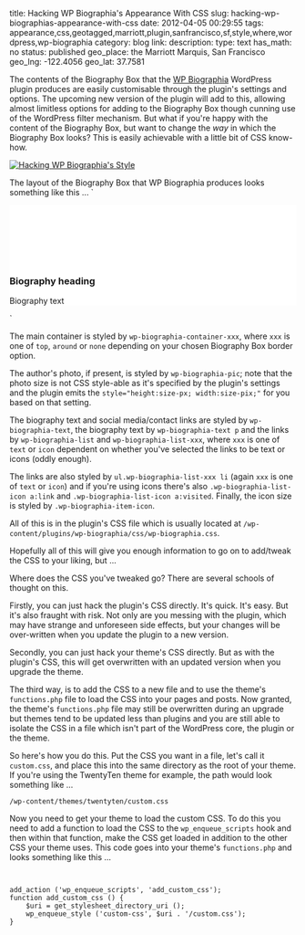 title: Hacking WP Biographia's Appearance With CSS
slug: hacking-wp-biographias-appearance-with-css
date: 2012-04-05 00:29:55
tags: appearance,css,geotagged,marriott,plugin,sanfrancisco,sf,style,where,wordpress,wp-biographia
category: blog
link: 
description: 
type: text
has_math: no
status: published
geo_place: the Marriott Marquis, San Francisco
geo_lng: -122.4056
geo_lat: 37.7581

The contents of the Biography Box that the [WP Biographia](/pages/codeage/wp-biographia/ "/pages/codeage/wp-biographia/") WordPress plugin produces are easily customisable through the plugin's settings and options. The upcoming new version of the plugin will add to this, allowing almost limitless options for adding to the Biography Box though cunning use of the WordPress filter mechanism. But what if you're happy with the content of the Biography Box, but want to change the *way* in which the Biography Box looks? This is easily achievable with a little bit of CSS know-how.

<!-- TEASER_END -->

[![](/wp-content/uploads/2012/04/WP-Biographia-Style.png "Hacking WP Biographia's Style")](/wp-content/uploads/2012/04/WP-Biographia-Style.png "/wp-content/uploads/2012/04/WP-Biographia-Style.png")

The layout of the Biography Box that WP Biographia produces looks something like this ...
`<div class="wp-biographia-container-xxx" style="background-color:#FFFFFF;">  
<div class="wp-biographia-pic" style="height:100px; width:100px;">  
<img ... />  
</div> <!-- end image div -->  
<div class="wp-biographia-text">  
<h3>Biography heading</h3>  
<p>Biography text</p>  
<div class="wp-biographia-links">  
<small><ul class="wp-biographia-list wp-biographia-list-xxx">  
</ul>  
</small>  
</div> <!-- end links div -->  
</div> <!-- end biography text div -->  
</div> <!-- end biography container div -->`

The main container is styled by `wp-biographia-container-xxx`, where `xxx` is one of `top`, `around` or `none` depending on your chosen Biography Box border option.

The author's photo, if present, is styled by `wp-biographia-pic`; note that the photo size is not CSS style-able as it's specified by the plugin's settings and the plugin emits the `style="height:size-px; width:size-pix;"` for you based on that setting.

The biography text and social media/contact links are styled by `wp-biographia-text`, the biography text by `wp-biographia-text p` and the links by `wp-biographia-list` and `wp-biographia-list-xxx`, where `xxx` is one of `text` or `icon` dependent on whether you've selected the links to be text or icons (oddly enough).

The links are also styled by `ul.wp-biographia-list-xxx li` (again `xxx` is one of `text` or `icon`) and if you're using icons there's also `.wp-biographia-list-icon a:link` and `.wp-biographia-list-icon a:visited`. Finally, the icon size is styled by `.wp-biographia-item-icon`.

All of this is in the plugin's CSS file which is usually located at `/wp-content/plugins/wp-biographia/css/wp-biographia.css`.

Hopefully all of this will give you enough information to go on to add/tweak the CSS to your liking, but ...

Where does the CSS you've tweaked go? There are several schools of thought on this.

Firstly, you can just hack the plugin's CSS directly. It's quick. It's easy. But it's also fraught with risk. Not only are you messing with the plugin, which may have strange and unforeseen side effects, but your changes will be over-written when you update the plugin to a new version.

Secondly, you can just hack your theme's CSS directly. But as with the plugin's CSS, this will get overwritten with an updated version when you upgrade the theme.

The third way, is to add the CSS to a new file and to use the theme's `functions.php` file to load the CSS into your pages and posts. Now granted, the theme's `functions.php` file may still be overwritten during an upgrade but themes tend to be updated less than plugins and you are still able to isolate the CSS in a file which isn't part of the WordPress core, the plugin or the theme.

So here's how you do this. Put the CSS you want in a file, let's call it `custom.css`, and place this into the same directory as the root of your theme. If you're using the TwentyTen theme for example, the path would look something like ...

`/wp-content/themes/twentyten/custom.css`

Now you need to get your theme to load the custom CSS. To do this you need to add a function to load the CSS to the `wp_enqueue_scripts` hook and then within that function, make the CSS get loaded in addition to the other CSS your theme uses. This code goes into your theme's `functions.php` and looks something like this ...




```


add_action ('wp_enqueue_scripts', 'add_custom_css');
function add_custom_css () {
	$uri = get_stylesheet_directory_uri ();
	wp_enqueue_style ('custom-css', $uri . '/custom.css');
}


```



